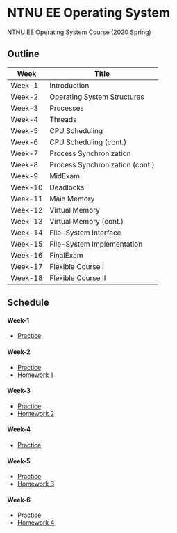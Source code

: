# NTNU EE Operating System
NTNU EE Operating System Course (2020 Spring)

## Outline 
|Week|Title|
|-|-|
|Week-1|Introduction|
|Week-2|Operating System Structures|
|Week-3|Processes|
|Week-4|Threads|
|Week-5|CPU Scheduling|
|Week-6|CPU Scheduling (cont.)|
|Week-7|Process Synchronization |
|Week-8|Process Synchronization (cont.)|
|Week-9|MidExam|
|Week-10|Deadlocks|
|Week-11|Main Memory|
|Week-12|Virtual Memory|
|Week-13|Virtual Memory (cont.)|
|Week-14|File-System Interface|
|Week-15|File-System Implementation|
|Week-16|FinalExam|
|Week-17|Flexible Course I|
|Week-18|Flexible Course II|

## Schedule
#### Week-1
* [Practice](Week1/PRACTICE1.md)
#### Week-2
* [Practice](Week2/PRACTICE2.md)
* [Homework 1](Week2/HOMEWORK1.md)
#### Week-3
* [Practice](Week3/PRACTICE3.md)
* [Homework 2](Week3/HOMEWORK2.md)
#### Week-4
* [Practice](Week4/PRACTICE4.md)
#### Week-5
* [Practice](Week5/PRACTICE5.md)
* [Homework 3](Week5/HOMEWORK3.md)
#### Week-6
* [Practice](Week6/PRACTICE6.md)
* [Homework 4](Week6/HOMEWORK4.md)
